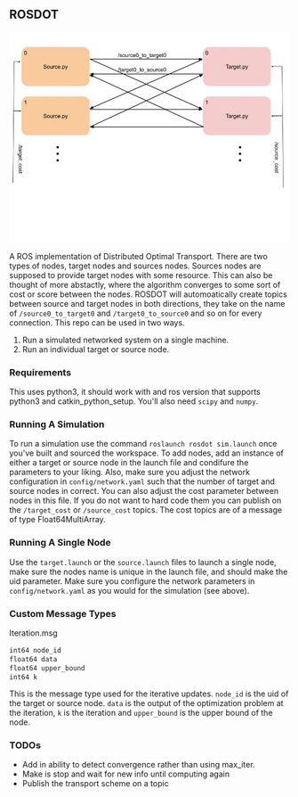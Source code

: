 ## ROSDOT ##
![rosdor_overview](doc/rosdot_overview.jpg)

A ROS implementation of Distributed Optimal Transport. There are two types of nodes, target nodes and sources nodes. Sources nodes are supposed to provide target nodes with some resource. This can also be thought of more abstactly, where  the algorithm converges to some sort of cost or score between the nodes. ROSDOT will automoatically create topics between source and target nodes in both directions, they take on the name of `/source0_to_target0` and `/target0_to_source0` and so on for every connection. This repo can be used in two ways.
1. Run a simulated networked system on a single machine.
2. Run an individual target or source node.

### Requirements ###
This uses python3, it should work with and ros version that supports python3 and catkin_python_setup. You'll also need `scipy` and `numpy`.

### Running A Simulation ###

To run a simulation use the command `roslaunch rosdot sim.launch` once you've built and sourced the workspace. To add nodes, add an instance of either a target or source node in the launch file and condifure the parameters to your liking. Also, make sure you adjust the network configuration in `config/network.yaml` such that the number of target and source nodes in correct. You can also adjust the cost parameter between nodes in this file. If you do not want to hard code them you can publish on the `/target_cost` or `/source_cost` topics. The cost topics are of a message of type Float64MultiArray. 

### Running A Single Node ###
Use the `target.launch` or the `source.launch` files to launch a single node, make sure the nodes name is unique in the launch file, and should make the uid parameter. Make sure you configure the network parameters in `config/network.yaml` as you would for the simulation (see above).

### Custom Message Types ###
 Iteration.msg
 ```
 int64 node_id
 float64 data
 float64 upper_bound
 int64 k
 ```
 This is the message type used for the iterative updates. `node_id` is the uid of the target or source node. `data` is the output of the optimization problem at the iteration, `k` is the iteration and `upper_bound` is the upper bound of the node.

### TODOs ###
- Add in ability to detect convergence rather than using max_iter.
- Make is stop and wait for new info until computing again
- Publish the transport scheme on a topic
